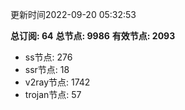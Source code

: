 更新时间2022-09-20 05:32:53

**总订阅: 64**
**总节点: 9986**
**有效节点: 2093**
- ss节点: 276
- ssr节点: 18
- v2ray节点: 1742
- trojan节点: 57
